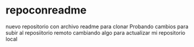 # repoconreadme
nuevo repositorio con archivo readme para clonar
Probando cambios para subir al reposiitorio remoto
cambiando algo para actualizar mi repositorio local
